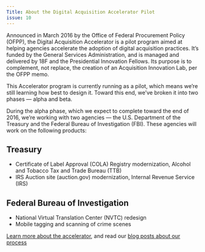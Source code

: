 ```yaml
---
Title: About the Digital Acquisition Accelerator Pilot
issue: 10
---
```


Announced in March 2016 by the Office of Federal Procurement Policy (OFPP), the Digital Acquisition Accelerator is a pilot program aimed at helping agencies accelerate the adoption of digital acquisition practices. It’s funded by the General Services Administration, and is managed and delivered by 18F and the Presidential Innovation Fellows. Its purpose is to complement, not replace, the creation of an Acquisition Innovation Lab, per the OFPP memo.

This Accelerator program is currently running as a pilot, which means we’re still learning how best to design it. Toward this end, we’ve broken it into two phases — alpha and beta.

During the alpha phase, which we expect to complete toward the end of 2016, we’re working with two agencies — the U.S. Department of the Treasury and the Federal Bureau of Investigation (FBI). These agencies will work on the following products:

## Treasury

* Certificate of Label Approval (COLA) Registry modernization, Alcohol and Tobacco Tax and Trade Bureau (TTB)
* IRS Auction site (auction.gov) modernization, Internal Revenue Service (IRS)

## Federal Bureau of Investigation

* National Virtual Translation Center (NVTC) redesign
* Mobile tagging and scanning of crime scenes

[Learn more about the accelerator](https://pages.18f.gov/digitalaccelerator/), and read our [blog posts about our process](https://18f.gsa.gov/tags/digital-acquisition-accelerator/)
